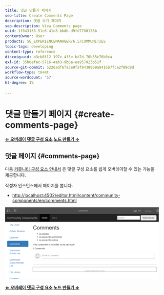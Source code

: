 ```yaml
---
title: 댓글 만들기 페이지
seo-title: Create Comments Page
description: 댓글 보기 페이지
seo-description: View Comments page
uuid: 1f043133-51c6-41e8-bbdb-d9fd7780136b
contentOwner: User
products: SG_EXPERIENCEMANAGER/6.5/COMMUNITIES
topic-tags: developing
content-type: reference
discoiquuid: b3cb8f12-197e-4f5e-bd7d-70b55e76b0ca
exl-id: 35b8efac-5716-4ab3-9b8a-ea957023b51f
source-git-commit: b220adf6fa3e9faf94389b9a9416b7fca2f89d9d
workflow-type: tm+mt
source-wordcount: '57'
ht-degree: 1%

---
```


# 댓글 만들기 페이지 {#create-comments-page}

**[⇐ 오버레이 댓글 구성 요소](overlay-comments.md) [노드 만들기 ⇒](overlay-create-nodes.md)**

## 댓글 페이지 {#comments-page}

다음 [커뮤니티 구성 요소 안내서](components-guide.md) 은 댓글 구성 요소를 쉽게 오버레이할 수 있는 기능을 제공합니다.

작성자 인스턴스에서 페이지를 봅니다.

* [http://localhost:4502/editor.html/content/community-components/en/comments.html](http://localhost:4502/editor.html/content/community-components/en/comments.html)

![주석](assets/comments.png)

**[⇐ 오버레이 댓글 구성 요소](overlay-comments.md) [노드 만들기 ⇒](overlay-create-nodes.md)**
